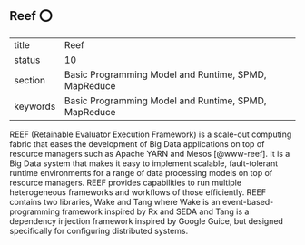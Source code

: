 ## Reef :o:


|          |                                                      |
| -------- | ---------------------------------------------------- |
| title    | Reef                                                 | 
| status   | 10                                                   |
| section  | Basic Programming Model and Runtime, SPMD, MapReduce |
| keywords | Basic Programming Model and Runtime, SPMD, MapReduce |



REEF (Retainable Evaluator Execution Framework) is a scale-out
computing fabric that eases the development of Big Data applications
on top of resource managers such as Apache YARN and
Mesos [@www-reef]. It is a Big Data system that makes it easy to
implement scalable, fault-tolerant runtime environments for a range of
data processing models on top of resource managers. REEF provides
capabilities to run multiple heterogeneous frameworks and workflows of
those efficiently. REEF contains two libraries, Wake and Tang where
Wake is an event-based-programming framework inspired by Rx and SEDA
and Tang is a dependency injection framework inspired by Google Guice,
but designed specifically for configuring distributed systems.



     
